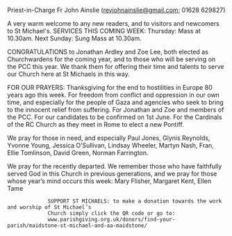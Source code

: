 
Priest-in-Charge Fr John Ainslie ([revjohnainslie@gmail.com](mailto:revjohnainslie@gmail.com); 01628 629827)

A very warm welcome to any new readers, and to visitors and newcomers to St Michael's.
SERVICES THIS COMING WEEK: Thursday: Mass at 10.30am. Next Sunday: Sung Mass at 10.30am.

CONGRATULATIONS to Jonathan Ardley and Zoe Lee, both elected as Churchwardens for the coming year, and to
those who will be serving on the PCC this year. We thank them for offering their time and talents to serve our Church
here at St Michaels in this way.

FOR OUR PRAYERS: Thanksgiving for the end to hostilities in Europe 80 years ago this week. For freedom from
conflict and oppression in our own time, and especially for the people of Gaza and agencies who seek to bring to the
innocent relief from suffering. For Jonathan and Zoe and members of the PCC. For our candidates to be confirmed on
1st June. For the Cardinals of the RC Church as they meet in Rome to elect a new Pontiff.

We pray for those in need, and especially Paul Jones, Glynis Reynolds, Yvonne Young, Jessica O’Sullivan, Lindsay
Wheeler, Martyn Nash, Fran, Ellie Tomlinson, David Green, Norman Farrington.

We pray for the recently departed. We remember those who have faithfully served God in this Church in previous
generations, and we pray for those whose year’s mind occurs this week: Mary Flisher, Margaret Kent, Ellen Tame


                 SUPPORT ST MICHAELS: to make a donation towards the work and worship of St Michael’s
                 Church simply click the QR code or go to:
                 www.parishgiving.org.uk/donors/find-your-parish/maidstone-st-michael-and-aa-maidstone/
